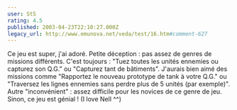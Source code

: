 ```yaml
---
user: StS
rating: 4.5
published: 2003-04-23T22:10:27.000Z
legacy_url: http://www.emunova.net/veda/test/16.htm#comment-627
---
```

Ce jeu est super, j'ai adoré. Petite déception : pas assez de genres de missions différents. C'est toujours : "Tuez toutes les unités ennemies ou capturez son Q.G." ou "Capturez tant de bâtiments". J'aurais bien aimé des missions comme "Rapportez le nouveau prototype de tank à votre Q.G." ou "Traversez les lignes ennemies sans perdre plus de 5 unités (par exemple)".
Autre "inconvénient" : assez difficile pour les novices de ce genre de jeu.
Sinon, ce jeu est génial ! (I love Nell ^^)